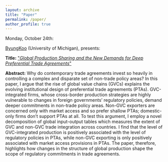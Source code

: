 ```yaml
---
layout: archive
title: "Paper"
permalink: /paper/
author_profile: true
---
```



Monday, October 24th:

[ByungKoo](https://www.byungkookim.com/) (University of Michigan), presents:

**Title:** ["*Global Production Sharing and the New Demands for Deep Preferential Trade Agreements*"](https://gsipe-workshop.github.io/files/paper_gsipe_workshop.pdf)

**Abstract:**
Why do contemporary trade agreements invest so heavily in controlling a complex and disparate set of non-trade policy areas? In this paper, I argue that the rise of global value chains (GVCs) explains the evolving institutional design of preferential trade agreements (PTAs). GVC-integrated firms, whose cross-border production strategies are highly vulnerable to changes in foreign governments’ regulatory policies, demand deeper commitments in non-trade policy areas. Non-GVC exporters are concerned only with market access and so prefer shallow PTAs; domestic-only firms don’t support PTAs at all. To test this argument, I employ a novel decomposition of global input-output tables which measures the extent of GVC and non-GVC trade integration across countries. I find that the level of GVC-integrated production is positively associated with the level of regulatory policies in PTAs, while non-GVC exporting is only positively associated with market access provisions in PTAs. The paper, therefore, highlights how changes in the structure of global production shape the scope of regulatory commitments in trade agreements.



